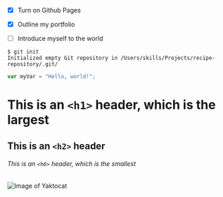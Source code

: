 - [x] Turn on Github Pages
- [x] Outline my portfolio
- [ ] Introduce myself to the world 


```
$ git init
Initialized empty Git repository in /Users/skills/Projects/recipe-repository/.git/
```

``` javascript
var myVar = "Hello, world!";
```


# This is an `<h1>` header, which is the largest

## This is an `<h2>` header

###### This is an `<h6>` header, which is the smallest

![Image of Yaktocat](https://octodex.github.com/images/yaktocat.png)
